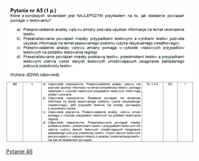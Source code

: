 ![img.png](../Pytania/screeny/img_44.png)
![img.png](screeny/img_44.png)

[Pytanie 46](../Pytania/Pyt_46.md)